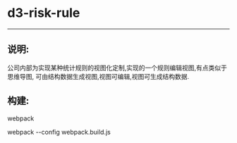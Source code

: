 # d3-risk-rule
***
## 说明:

公司内部为实现某种统计规则的视图化定制,实现的一个规则编辑视图,有点类似于思维导图,
可由结构数据生成视图,视图可编辑,视图可生成结构数据.

## 构建:

webpack

webpack --config webpack.build.js

